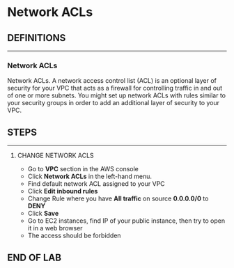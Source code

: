 # Network ACLs

## DEFINITIONS
----

### Network ACLs

Network ACLs. A network access control list (ACL) is an optional layer of security for your VPC that acts as a firewall for controlling traffic in and out of one or more subnets. You might set up network ACLs with rules similar to your security groups in order to add an additional layer of security to your VPC.

## STEPS
---

1. CHANGE NETWORK ACLS

    * Go to **VPC** section in the AWS console
    * Click **Network ACLs** in the left-hand menu.
    * Find default network ACL assigned to your VPC
    * Click **Edit inbound rules**
    * Change Rule where you have **All traffic** on source **0.0.0.0/0** to **DENY**
    * Click **Save**
    * Go to EC2 instances, find IP of your public instance,  then try to open it in a web browser
    * The access should be forbidden

## END OF LAB




